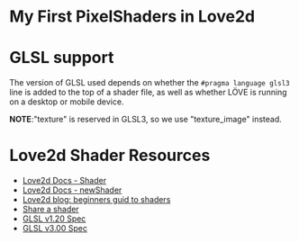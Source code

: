 # My First PixelShaders in Love2d

# GLSL support
The version of GLSL used depends on whether the `#pragma language glsl3` line is
added to the top of a shader file, as well as whether LÖVE is running on a 
desktop or mobile device.

**NOTE**:"texture" is reserved in GLSL3, so we use "texture_image" instead.

# Love2d Shader Resources

* [Love2d Docs - Shader](https://love2d.org/wiki/Shader)
* [Love2d Docs - newShader](https://love2d.org/wiki/love.graphics.newShader)
* [Love2d blog: beginners guid to shaders](https://blogs.love2d.org/content/beginners-guide-shaders)
* [Share a shader](https://love2d.org/forums/viewtopic.php?f=4&t=3733)
* [GLSL v1.20 Spec](https://registry.khronos.org/OpenGL/specs/gl/GLSLangSpec.1.20.pdf)
* [GLSL v3.00 Spec](https://registry.khronos.org/OpenGL/specs/es/3.0/GLSL_ES_Specification_3.00.pdf)